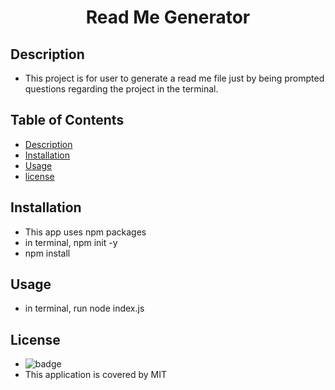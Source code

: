 
   <h1 align="center">Read Me Generator</h1>

   ## Description
   * This project is for user to generate a read me file just by being prompted questions regarding the project in the terminal.

   ## Table of Contents
   * [Description](#Description)
   * [Installation](#Installation)
   * [Usage](#Usage)
   * [license](#License)
   
 

   ## Installation
   * This app uses npm packages 
   * in terminal, npm init -y
   * npm install

   ## Usage 
   *  in terminal, run node index.js
  
   ## License
   * ![badge](https://img.shields.io/badge/license-MIT-blue)
   * This application is covered by MIT



  
